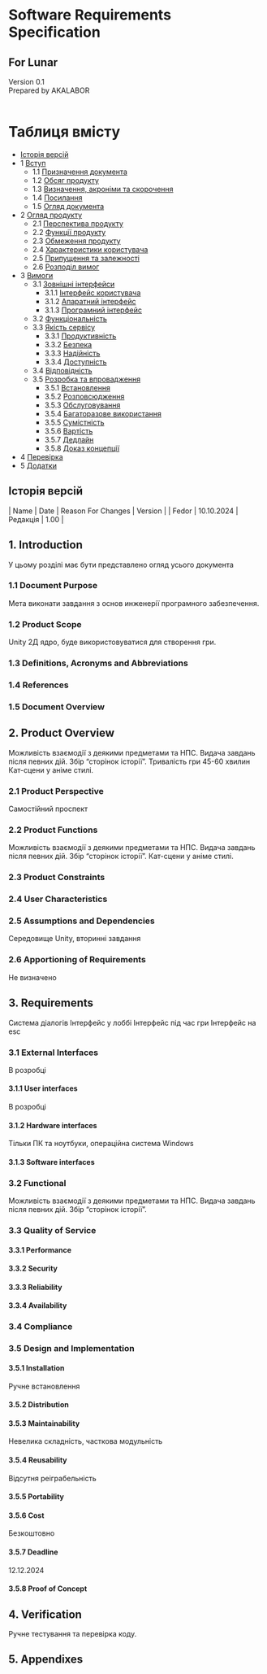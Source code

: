 # Software Requirements Specification
## For Lunar

Version 0.1  
Prepared by AKALABOR  
<Lunar Devs>  
<date created>  

Таблиця вмісту
=================
* [Історія версій](#revision-history)
* 1 [Вступ](#1-introduction)
  * 1.1 [Призначення документа](#11-document-purpose)
  * 1.2 [Обсяг продукту](#12-product-scope)
  * 1.3 [Визначення, акроніми та скорочення](#13-definitions-acronyms-and-abbreviations)
  * 1.4 [Посилання](#14-references)
  * 1.5 [Огляд документа](#15-document-overview)
* 2 [Огляд продукту](#2-product-overview)
  * 2.1 [Перспектива продукту](#21-product-perspective)
  * 2.2 [Функції продукту](#22-product-functions)
  * 2.3 [Обмеження продукту](#23-product-constraints)
  * 2.4 [Характеристики користувача](#24-user-characteristics)
  * 2.5 [Припущення та залежності](#25-assumptions-and-dependencies)
  * 2.6 [Розподіл вимог](#26-apportioning-of-requirements)
* 3 [Вимоги](#3-requirements)
  * 3.1 [Зовнішні інтерфейси](#31-external-interfaces)
    * 3.1.1 [Інтерфейс користувача](#311-user-interfaces)
    * 3.1.2 [Апаратний інтерфейс](#312-hardware-interfaces)
    * 3.1.3 [Програмний інтерфейс](#313-software-interfaces)
  * 3.2 [Функціональність](#32-functional)
  * 3.3 [Якість сервісу](#33-quality-of-service)
    * 3.3.1 [Продуктивність](#331-performance)
    * 3.3.2 [Безпека](#332-security)
    * 3.3.3 [Надійність](#333-reliability)
    * 3.3.4 [Доступність](#334-availability)
  * 3.4 [Відповідність](#34-compliance)
  * 3.5 [Розробка та впровадження](#35-design-and-implementation)
    * 3.5.1 [Встановлення](#351-installation)
    * 3.5.2 [Розповсюдження](#352-distribution)
    * 3.5.3 [Обслуговування](#353-maintainability)
    * 3.5.4 [Багаторазове використання](#354-reusability)
    * 3.5.5 [Сумістність](#355-portability)
    * 3.5.6 [Вартість](#356-cost)
    * 3.5.7 [Дедлайн](#357-deadline)
    * 3.5.8 [Доказ концепції](#358-proof-of-concept)
* 4 [Перевірка](#4-verification)
* 5 [Додатки](#5-appendixes)

## Історія версій
| Name |    Date   |  Reason For Changes | Version |
| Fedor | 10.10.2024 |    Редакція   |       1.00 |


## 1. Introduction
У цьому розділі має бути представлено огляд усього документа

### 1.1 Document Purpose
Мета виконати завдання з основ инженерії програмного забезпечення.

### 1.2 Product Scope
Unity 2Д ядро, буде використовуватися для створення гри.

### 1.3 Definitions, Acronyms and Abbreviations

### 1.4 References


### 1.5 Document Overview


## 2. Product Overview
Можливість взаємодії з деякими предметами та НПС.
Видача завдань після певних дій.
Збір “сторінок історії”.
Тривалість гри 45-60 хвилин
Кат-сцени у аніме стилі.

### 2.1 Product Perspective
Самостійний проспект

### 2.2 Product Functions
Можливість взаємодії з деякими предметами та НПС.
Видача завдань після певних дій.
Збір “сторінок історії”.
Кат-сцени у аніме стилі.

### 2.3 Product Constraints


### 2.4 User Characteristics


### 2.5 Assumptions and Dependencies
Середовище Unity, вторинні завдання

### 2.6 Apportioning of Requirements
Не визначено

## 3. Requirements
Система діалогів
Інтерфейс у лоббі
Інтерфейс під час гри
Інтерфейс на esc

### 3.1 External Interfaces
В розробці

#### 3.1.1 User interfaces
В розробці

#### 3.1.2 Hardware interfaces
Тільки ПК та ноутбуки, операційна система Windows

#### 3.1.3 Software interfaces


### 3.2 Functional
Можливість взаємодії з деякими предметами та НПС.
Видача завдань після певних дій.
Збір “сторінок історії”.

### 3.3 Quality of Service


#### 3.3.1 Performance


#### 3.3.2 Security

#### 3.3.3 Reliability


#### 3.3.4 Availability


### 3.4 Compliance


### 3.5 Design and Implementation

#### 3.5.1 Installation
Ручне встановлення

#### 3.5.2 Distribution


#### 3.5.3 Maintainability
Невелика складність, часткова модульність

#### 3.5.4 Reusability
Відсутня реіграбельність

#### 3.5.5 Portability


#### 3.5.6 Cost
Безкоштовно

#### 3.5.7 Deadline
12.12.2024

#### 3.5.8 Proof of Concept


## 4. Verification
Ручне тестування та перевірка коду.

## 5. Appendixes
